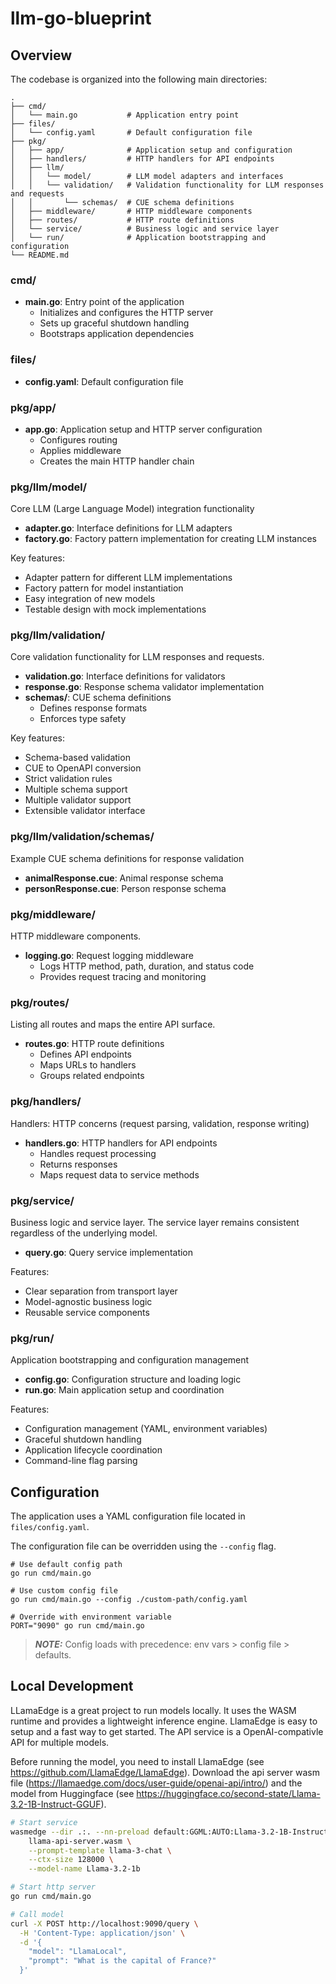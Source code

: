 # llm-go-blueprint

## Overview
The codebase is organized into the following main directories:

```
.
├── cmd/
│   └── main.go           # Application entry point
├── files/
│   └── config.yaml       # Default configuration file
├── pkg/
│   ├── app/              # Application setup and configuration
│   ├── handlers/         # HTTP handlers for API endpoints
│   ├── llm/             
│   │   └── model/        # LLM model adapters and interfaces
│   │   └── validation/   # Validation functionality for LLM responses and requests
│   │       └── schemas/  # CUE schema definitions
│   ├── middleware/       # HTTP middleware components
│   ├── routes/           # HTTP route definitions
│   └── service/          # Business logic and service layer
│   └── run/              # Application bootstrapping and configuration
└── README.md
```

### cmd/
- **main.go**: Entry point of the application
  - Initializes and configures the HTTP server
  - Sets up graceful shutdown handling
  - Bootstraps application dependencies

### files/
- **config.yaml**: Default configuration file

### pkg/app/
- **app.go**: Application setup and HTTP server configuration
  - Configures routing
  - Applies middleware
  - Creates the main HTTP handler chain

### pkg/llm/model/
Core LLM (Large Language Model) integration functionality
- **adapter.go**: Interface definitions for LLM adapters
- **factory.go**: Factory pattern implementation for creating LLM instances

Key features:
- Adapter pattern for different LLM implementations
- Factory pattern for model instantiation
- Easy integration of new models
- Testable design with mock implementations

### pkg/llm/validation/
Core validation functionality for LLM responses and requests.
- **validation.go**: Interface definitions for validators
- **response.go**: Response schema validator implementation
- **schemas/**: CUE schema definitions
  - Defines response formats
  - Enforces type safety

Key features:
- Schema-based validation
- CUE to OpenAPI conversion
- Strict validation rules
- Multiple schema support
- Multiple validator support
- Extensible validator interface

### pkg/llm/validation/schemas/
Example CUE schema definitions for response validation
- **animalResponse.cue**: Animal response schema
- **personResponse.cue**: Person response schema

### pkg/middleware/
HTTP middleware components.
- **logging.go**: Request logging middleware
  - Logs HTTP method, path, duration, and status code
  - Provides request tracing and monitoring

### pkg/routes/
Listing all routes and maps the entire API surface.
- **routes.go**: HTTP route definitions
  - Defines API endpoints
  - Maps URLs to handlers
  - Groups related endpoints

### pkg/handlers/
Handlers: HTTP concerns (request parsing, validation, response writing)
- **handlers.go**: HTTP handlers for API endpoints
  - Handles request processing
  - Returns responses
  - Maps request data to service methods

### pkg/service/
Business logic and service layer. The service layer remains consistent regardless of the underlying model.
- **query.go**: Query service implementation
<!-- 
TODO: add additional service functionality
- **embedding.go**: Embedding service implementation
- **health.go**: Health check service -->

Features:
- Clear separation from transport layer
- Model-agnostic business logic
- Reusable service components

### pkg/run/
Application bootstrapping and configuration management
- **config.go**: Configuration structure and loading logic
- **run.go**: Main application setup and coordination

Features:
- Configuration management (YAML, environment variables)
- Graceful shutdown handling
- Application lifecycle coordination
- Command-line flag parsing

## Configuration

The application uses a YAML configuration file located in `files/config.yaml`.

The configuration file can be overridden using the `--config` flag.

```
# Use default config path
go run cmd/main.go

# Use custom config file
go run cmd/main.go --config ./custom-path/config.yaml

# Override with environment variable
PORT="9090" go run cmd/main.go
```

> **_NOTE:_**  Config loads with precedence: env vars > config file > defaults.

## Local Development
LLamaEdge is a great project to run models locally. It uses the WASM runtime and provides a lightweight inference engine. LlamaEdge is easy to setup and a fast way to get started. The API service is a OpenAI-compativle API for multiple models.

Before running the model, you need to install LlamaEdge (see https://github.com/LlamaEdge/LlamaEdge). Download the api server wasm file (https://llamaedge.com/docs/user-guide/openai-api/intro/) and the model from Huggingface (see https://huggingface.co/second-state/Llama-3.2-1B-Instruct-GGUF).

```bash
# Start service
wasmedge --dir .:. --nn-preload default:GGML:AUTO:Llama-3.2-1B-Instruct-Q5_K_s.gguf \
    llama-api-server.wasm \
    --prompt-template llama-3-chat \
    --ctx-size 128000 \
    --model-name Llama-3.2-1b

# Start http server
go run cmd/main.go

# Call model
curl -X POST http://localhost:9090/query \
  -H 'Content-Type: application/json' \
  -d '{
    "model": "LlamaLocal",
    "prompt": "What is the capital of France?"
  }'
```